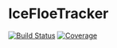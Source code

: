 # IceFloeTracker

[![Build Status](https://github.com/broarr/IceFloeTracker.jl/actions/workflows/CI.yml/badge.svg?branch=main)](https://github.com/broarr/IceFloeTracker.jl/actions/workflows/CI.yml?query=branch%3Amain)
[![Coverage](https://codecov.io/gh/broarr/IceFloeTracker.jl/branch/main/graph/badge.svg)](https://codecov.io/gh/broarr/IceFloeTracker.jl)

